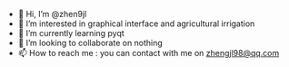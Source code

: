 - 👋 Hi, I’m @zhen9jl
- 👀 I’m interested in graphical interface and agricultural irrigation
- 🌱 I’m currently learning pyqt
- 💞️ I’m looking to collaborate on nothing
- 📫 How to reach me : you can contact with me on zhengjl98@qq.com

<!---
zhen9jl/zhen9jl is a ✨ special ✨ repository because its `README.md` (this file) appears on your GitHub profile.
You can click the Preview link to take a look at your changes.
--->
